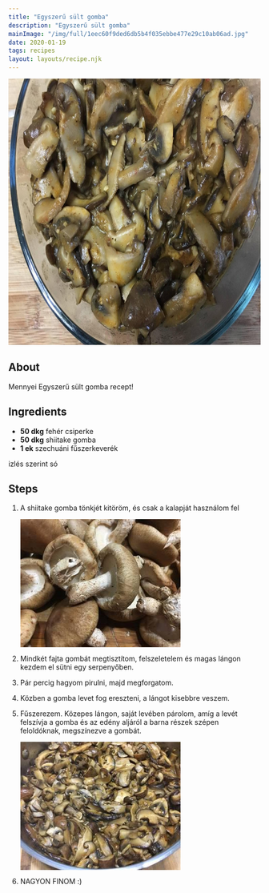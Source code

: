 ```yaml
---
title: "Egyszerű sült gomba"
description: "Egyszerű sült gomba"
mainImage: "/img/full/1eec60f9ded6db5b4f035ebbe477e29c10ab06ad.jpg"
date: 2020-01-19
tags: recipes
layout: layouts/recipe.njk
---
```

                        
<p align="center"><a href="https://cookpad.com/hu/receptek/11420656-egyszeru-sult-gomba" rel="Recipe source page"><img width="751" height="532" src="/img/full/1eec60f9ded6db5b4f035ebbe477e29c10ab06ad.jpg"/></a></p>

## About
Mennyei Egyszerű sült gomba recept! 

>  

## Ingredients
* **50 dkg** fehér csiperke
* **50 dkg** shiitake gomba
* **1 ek** szechuáni fűszerkeverék

izlés szerint só

## Steps

1. A shiitake gomba tönkjét kitöröm, és csak a kalapját használom fel
 
    <p><img width="320" height="256" align="left" src="/img/full/9c64982842eca346e2fca0c662c2bb97237b26c9.jpg"/></p><div style="clear: both"/>

2. Mindkét fajta gombát megtisztítom, felszeletelem és magas lángon kezdem el sütni egy serpenyőben.
 
    <div style="clear: both"/>

3. Pár percig hagyom pirulni, majd megforgatom.
 
    <div style="clear: both"/>

4. Közben a gomba levet fog ereszteni, a lángot kisebbre veszem.
 
    <div style="clear: both"/>

5. Fűszerezem. Közepes lángon, saját levében párolom, amíg a levét felszívja a gomba és az edény aljáról a barna részek szépen feloldóknak, megszínezve a gombát.
 
    <p><img width="320" height="256" align="left" src="/img/full/038c93c2fba7c1347ce162bb5a866024e8f9833e.jpg"/></p><div style="clear: both"/>

6. NAGYON FINOM :)
 
    <div style="clear: both"/>

